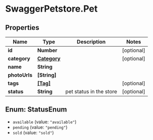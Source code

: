 # SwaggerPetstore.Pet

## Properties
Name | Type | Description | Notes
------------ | ------------- | ------------- | -------------
**id** | **Number** |  | [optional] 
**category** | [**Category**](Category.md) |  | [optional] 
**name** | **String** |  | 
**photoUrls** | **[String]** |  | 
**tags** | [**[Tag]**](Tag.md) |  | [optional] 
**status** | **String** | pet status in the store | [optional] 

<a name="StatusEnum"></a>
## Enum: StatusEnum

* `available` (value: `"available"`)
* `pending` (value: `"pending"`)
* `sold` (value: `"sold"`)

